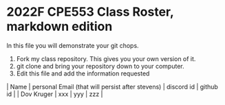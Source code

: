 # 2022F CPE553 Class Roster, markdown edition

In this file you will demonstrate your git chops.
1. Fork my class repository. This gives you your own version of it.
1. git clone and bring your repository down to your computer.
1. Edit this file and add the information requested

| Name       | personal Email (that will persist after stevens) | discord id       |  github id |
| Dov Kruger |  xxx | yyy |  zzz |
